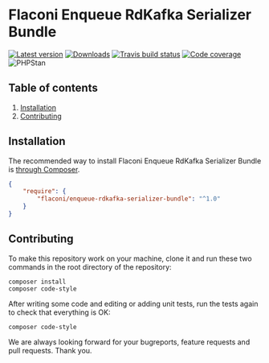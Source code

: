 # Flaconi Enqueue RdKafka Serializer Bundle

[![Latest version](https://img.shields.io/packagist/v/flaconi/enqueue-rdkafka-serializer-bundle.svg?style=flat-square&colorB=007EC6)](https://packagist.org/packages/flaconi/enqueue-rdkafka-serializer-bundle)
[![Downloads](https://img.shields.io/packagist/dt/flaconi/enqueue-rdkafka-serializer-bundle.svg?style=flat-square&colorB=007EC6)](https://packagist.org/packages/flaconi/enqueue-rdkafka-serializer-bundle)
[![Travis build status](https://img.shields.io/travis/Flaconi/EnqueueRdKafkaSerializerBundle/master.svg?label=travis&style=flat-square)](https://travis-ci.org/Flaconi/EnqueueRdKafkaSerializerBundle)
[![Code coverage](https://img.shields.io/coveralls/Flaconi/EnqueueRdKafkaSerializerBundle/master.svg?style=flat-square)](https://coveralls.io/github/Flaconi/EnqueueRdKafkaSerializerBundle?branch=master)
![PHPStan](https://img.shields.io/badge/style-level%207-brightgreen.svg?style=flat-square&label=phpstan)


## Table of contents

1. [Installation](#installation)
2. [Contributing](#contributing)


## Installation

The recommended way to install Flaconi Enqueue RdKafka Serializer Bundle is [through Composer](http://getcomposer.org).

```JSON
{
	"require": {
		"flaconi/enqueue-rdkafka-serializer-bundle": "^1.0"
	}
}
```

## Contributing

To make this repository work on your machine, clone it and run these two commands in the root directory of the repository:

```
composer install
composer code-style
```

After writing some code and editing or adding unit tests, run the tests again to check that everything is OK:

```
composer code-style
```

We are always looking forward for your bugreports, feature requests and pull requests. Thank you.
